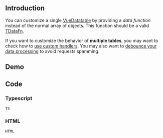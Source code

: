 ## Introduction

You can customize a single [VueDatatable](../classes/vuedatatable.html) by providing a *data function* instead of the normal array of objects. This function should be a valid [TDataFn](../globals.html#tdatafn).

<div class="alert alert-info">
	<i class="fas fa-info-circle"></i>
	If you want to customize the behavior of <b>multiple tables</b>, you may want to check how to <a href="./ajax-handler.html">use custom handlers</a>. You may also want to <a href="./limit-rows-processing.html">debounce your data processing</a> to avoid requests spamming.
</div>

## Demo

<div id="demo-app">
	<div class="row">
		<div class="col-xs-12 table-responsive">
			<datatable :columns="columns" :data="getData"></datatable>
			<datatable-pager v-model="page"></datatable-pager>
		</div>
	</div>
</div>

## Code

### Typescript

```TS```

### HTML

```HTML```

<script src="https://cdnjs.cloudflare.com/ajax/libs/axios/0.18.0/axios.min.js" integrity="sha256-mpnrJ5DpEZZkwkE1ZgkEQQJW/46CSEh/STrZKOB/qoM=" crossorigin="anonymous" defer></script>
<script id="deps"></script>
<script id="demo-script"></script>
